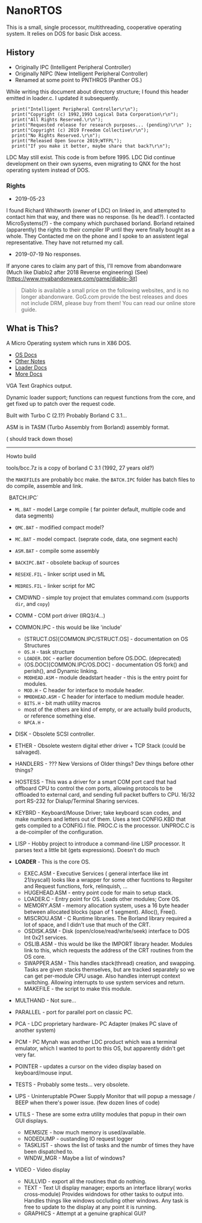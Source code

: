 
# NanoRTOS
This is a small, single processor, multithreading, cooperative operating system.  It relies on DOS for basic Disk access.  


## History

- Originally IPC (Intelligent Peripheral Controller)
- Originally NIPC (New Intelligent Peripheral Controller)
- Renamed at some point to PNTHROS  (Panther OS.)

While writing this document about directory structure; I found this header
emitted in loader.c.
I updated it subsequently.

```
  print("Intelligent Peripheral Controller\r\n");
  print("Copyright (c) 1992,1993 Logical Data Corporation\r\n");
  print("All Rights Reserved.\r\n");
  print("Requested release for research purposes... (pending)\r\n" );
  print("Copyright (c) 2019 Freedom Collective\r\n");
  print("No Rights Reserved.\r\n");
  print("Released Open Source 2019;WTFPL");
  print("If you make it better, maybe share that back?\r\n");
```

LDC May still exist.  This code is from before 1995.  LDC Did continue development on their own sysems, even migrating to QNX for the host operating system instead of DOS.  

### Rights

- 2019-05-23
   
I found Richard Whitworth (owner of LDC) on linked in, and attempted to contact him that way, and there was no response.  (Is he dead?).
I contacted MicroSystems(?)  - the company which purchased borland.  Borland retained (apparently) the rights to their compiler IP until they were finally bought as a whole.  They Contacted me on the phone and I spoke to an assistent legal representative.  They have not returned my call.

- 2019-07-19  No responses.

If anyone cares to claim any part of this, I'll remove from abandonware (Much like Diablo2 after 2018 Reverse engineering) (See)[https://www.myabandonware.com/game/diablo-3it]

> Diablo is available a small price on the following websites, and is no longer abandonware. GoG.com provide the best releases and does not include DRM, please buy from them! You can read our online store guide.



## What is This?

A Micro Operating system which runs in X86 DOS.

 - [OS Docs](COMMON.IPC/OS.DOC)
 - [Other Notes](COMMON.IPC/PANTHER.DOC)
 - [Loader Docs](COMMON.IPC/LOADER.DOC)
 - [More Docs](SOFTWARE.DOC)

VGA Text Graphics output.

Dynamic loader support; functions can request functions from the core, and get fixed up to patch over the request code.

Built with Turbo C (2.1?)  Probably Borland C 3.1...

ASM is in TASM (Turbo Assembly from Borland) assembly format.

( should track down those)

---

Howto build

tools/bcc.7z is a copy of borland C 3.1 (1992, 27 years old?)

the `MAKEFILE`s are probably bcc make.
the `BATCH.IPC` folder has batch files to do compile, assemble and link.

` `BATCH.IPC`
  - `ML.BAT` - model Large compile ( far pointer default, multiple code and data segments)
  - `QMC.BAT` - modified compact model?
  - `MC.BAT` - model compact.  (seprate code, data, one segment each)
  - `ASM.BAT` - compile some assembly
  - `BACKIPC.BAT` - obsolete backup of sources
  - `RESEXE.FIL` - linker script used in ML
  - `MEDRES.FIL` - linker script for MC
  
- CMDWND - simple toy project that emulates command.com (supports `dir`, and `copy`)
- COMM - COM port driver (IRQ3/4...)
- COMMON.IPC - this would be like 'include'
   - (STRUCT.OS)[COMMON.IPC/STRUCT.OS] - documentation on OS Structures
   - `OS.H` - task structure
   - `LOADER.DOC` - earlier documention before OS.DOC. (deprecated)
   - (OS.DOC)[COMMON.IPC/OS.DOC] - documentation OS fork() and perish(), and Dynamic linking.
   - `MODHEAD.ASM` - module deadstart header - this is the entry point for modules.
   - `MOD.H` - C header for interface to module header.
   - `MMODHEAD.ASM` - C header for interface to medium module header.
   - `BITS.H` - bit math utility macros
   - most of the others are kind of empty, or are actually build products, or reference something else.
   - `NPCA.H` - 
 - DISK - Obsolete SCSI controller.
 - ETHER - Obsolete western digital ether driver + TCP Stack (could be salvaged).
 - HANDLERS - ??? New Versions of Older things?  Dev things before other things?
 - HOSTESS - This was a driver for a smart COM port card that had offboard CPU to control the com ports, allowing protocols to be offloaded to external card, and sending full packet buffers to CPU.  16/32 port RS-232 for Dialup/Terminal Sharing services.
 - KEYBRD - Keyboard/Mouse Driver; take keyboard scan codes, and make numbers and letters out of them.  Uses a text CONFIG.KBD that gets compiled to a CONFIG.I file.  PROC.C is the processor. UNPROC.C is a de-coimpiler of the configuration.
 - LISP - Hobby project to introduce a command-line LISP processor.  It parses text a little bit (gets expressions).  Doesn't do much
 - __LOADER__ - This is the core OS.  
    - EXEC.ASM - Executive Services ( general interface like int 21/syscall) looks like a wrapper for some other fucntions to Regsiter and Request functions, fork, relinquish, ...
    - HUGEHEAD.ASM - entry point code for main to setup stack.
    - LOADER.C - Entry point for OS.  Loads other modules; Core OS.
    - MEMORY.ASM - memory allocation system,  uses a 16 byte header between allocated blocks (span of 1 segment). Alloc(), Free().
    - MISCROU.ASM - C Runtime libraries.  The Borland library required a lot of space, and I didn't use that much of the CRT.
    - OSDISK.ASM - Disk (open/close/read/write/seek) interface to DOS Int 0x21 services.
    - OSLIB.ASM - this would be like the IMPORT library header.  Modules link to this, which requests the address of the CRT routines from the OS core.
    - SWAPPER.ASM - This handles stack(thread) creation, and swapping.  Tasks are given stacks themselves, but are tracked separately so we can get per-module CPU usage.  Also handles interrupt context switching.  Allowing interrupts to use system services and return.
    - MAKEFILE - the script to make this module.
  - MULTHAND - Not sure... 
  - PARALLEL - port for parallel port on classic PC.
  - PCA - LDC proprietary hardware- PC Adapter (makes PC slave of another system)
  - PCM - PC Mynah was another LDC product which was a terminal emulator, which I wanted to port to this OS, but apparently didn't get very far.
  - POINTER - updates a cursor on the video display based on keyboard/mouse input.
  - TESTS - Probably some tests... very obsolete.
  - UPS - Uninteruptable POwer Supply Monitor that will popup a message / BEEP when there's power issue. (few dozen lines of code)
  - UTILS - These are some extra utility modules that popup in their own GUI displays.
     - MEMSIZE - how much memory is used/available.
     - NODEDUMP - oustanding IO request logger
     - TASKLIST - shows the list of tasks and the numbr of times they have been dispatched to.
     - WNDW_MGR - Maybe a list of windows?
  - VIDEO - Video display
    - NULLVID - export all the routines that do nothing.
    - TEXT - Text UI display manager; exports an interface library( works cross-module)  Provides widndows for other tasks to output into.  Handles things like windows occluding other windows.  Any task is free to update to the display at any point it is running.
    - GRAPHICS - Attempt at a genuine graphical GUI?

